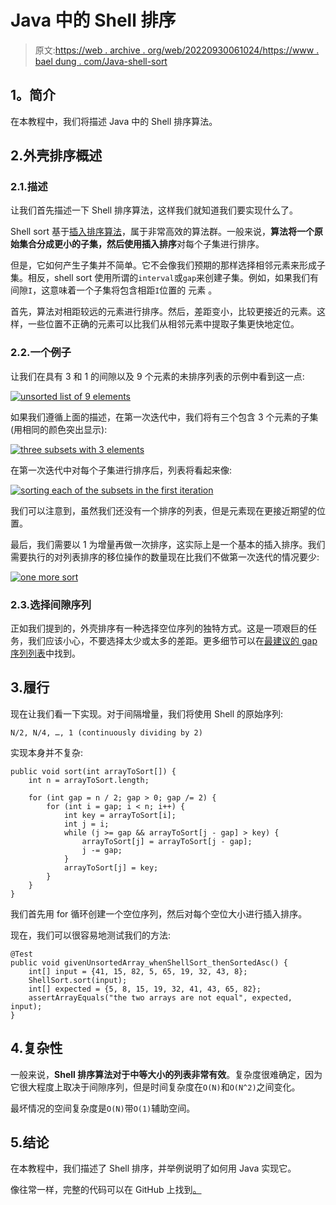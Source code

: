 # Java 中的 Shell 排序

> 原文:[https://web . archive . org/web/20220930061024/https://www . bael dung . com/Java-shell-sort](https://web.archive.org/web/20220930061024/https://www.baeldung.com/java-shell-sort)

## **1。简介**

在本教程中，我们将描述 Java 中的 Shell 排序算法。

## 2.外壳排序概述

### 2.1.描述

让我们首先描述一下 Shell 排序算法，这样我们就知道我们要实现什么了。

Shell sort 基于[插入排序算法](/web/20221208143830/https://www.baeldung.com/java-insertion-sort)，属于非常高效的算法群。一般来说，**算法将一个原始集合分成更小的子集，然后使用插入排序**对每个子集进行排序。

但是，它如何产生子集并不简单。它不会像我们预期的那样选择相邻元素来形成子集。相反，shell sort 使用所谓的`interval`或`gap`来创建子集。例如，如果我们有间隙`I`，这意味着一个子集将包含相距`I`位置的 元素 。

首先，算法对相距较远的元素进行排序。然后，差距变小，比较更接近的元素。这样，一些位置不正确的元素可以比我们从相邻元素中提取子集更快地定位。

### 2.2.一个例子

让我们在具有 3 和 1 的间隙以及 9 个元素的未排序列表的示例中看到这一点:

[![unsorted list of 9 elements](img/5e83251bb37f4fd234cf1100844d5c93.png)](/web/20221208143830/https://www.baeldung.com/wp-content/uploads/2019/07/Screen-Shot-2019-07-22-at-11.10.24-PM.png)

如果我们遵循上面的描述，在第一次迭代中，我们将有三个包含 3 个元素的子集(用相同的颜色突出显示):

[![three subsets with 3 elements](img/9a94649f28562d35344a24e66fe18272.png)](/web/20221208143830/https://www.baeldung.com/wp-content/uploads/2019/07/Screen-Shot-2019-07-22-at-11.12.28-PM.png)

在第一次迭代中对每个子集进行排序后，列表将看起来像:

[![sorting each of the subsets in the first iteration](img/e2a1a42ea5092568f825aa2ad9dfd8a1.png)](/web/20221208143830/https://www.baeldung.com/wp-content/uploads/2019/07/Screen-Shot-2019-07-22-at-11.13.29-PM.png)

我们可以注意到，虽然我们还没有一个排序的列表，但是元素现在更接近期望的位置。

最后，我们需要以 1 为增量再做一次排序，这实际上是一个基本的插入排序。我们需要执行的对列表排序的移位操作的数量现在比我们不做第一次迭代的情况要少:

[![one more sort](img/d07a7e5449e8cfa66a96ae94500502bf.png)](/web/20221208143830/https://www.baeldung.com/wp-content/uploads/2019/07/Screen-Shot-2019-07-22-at-11.43.27-PM.png)

### 2.3.选择间隙序列

正如我们提到的，外壳排序有一种选择空位序列的独特方式。这是一项艰巨的任务，我们应该小心，不要选择太少或太多的差距。更多细节可以在[最建议的 gap 序列列表](https://web.archive.org/web/20221208143830/https://en.wikipedia.org/wiki/Shellsort#Gap_sequences)中找到。

## 3.履行

现在让我们看一下实现。对于间隔增量，我们将使用 Shell 的原始序列:

```
N/2, N/4, …, 1 (continuously dividing by 2)
```

实现本身并不复杂:

```
public void sort(int arrayToSort[]) {
    int n = arrayToSort.length;

    for (int gap = n / 2; gap > 0; gap /= 2) {
        for (int i = gap; i < n; i++) {
            int key = arrayToSort[i];
            int j = i;
            while (j >= gap && arrayToSort[j - gap] > key) {
                arrayToSort[j] = arrayToSort[j - gap];
                j -= gap;
            }
            arrayToSort[j] = key;
        }
    }
}
```

我们首先用 for 循环创建一个空位序列，然后对每个空位大小进行插入排序。

现在，我们可以很容易地测试我们的方法:

```
@Test
public void givenUnsortedArray_whenShellSort_thenSortedAsc() {
    int[] input = {41, 15, 82, 5, 65, 19, 32, 43, 8};
    ShellSort.sort(input);
    int[] expected = {5, 8, 15, 19, 32, 41, 43, 65, 82};
    assertArrayEquals("the two arrays are not equal", expected, input);
}
```

## 4.复杂性

一般来说，**Shell 排序算法对于中等大小的列表非常有效**。复杂度很难确定，因为它很大程度上取决于间隙序列，但是时间复杂度在`O(N)`和`O(N^2)`之间变化。

最坏情况的空间复杂度是`O(N)`带`O(1)`辅助空间。

## 5.结论

在本教程中，我们描述了 Shell 排序，并举例说明了如何用 Java 实现它。

像往常一样，完整的代码可以在 GitHub 上找到[。](https://web.archive.org/web/20221208143830/https://github.com/eugenp/tutorials/tree/master/algorithms-modules/algorithms-sorting)